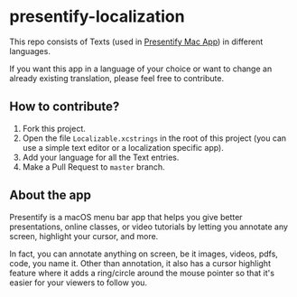 # presentify-localization
This repo consists of Texts (used in [Presentify Mac App](https://presentifyapp.com/)) in different languages.

If you want this app in a language of your choice or want to change an already existing translation, please feel free to contribute.

## How to contribute?
1. Fork this project.
2. Open the file `Localizable.xcstrings` in the root of this project (you can use a simple text editor or a localization specific app).
3. Add your language for all the Text entries.
5. Make a Pull Request to `master` branch.

## About the app
Presentify is a macOS menu bar app that helps you give better presentations, online classes, or video tutorials by letting you annotate any screen, highlight your cursor, and more. 

In fact, you can annotate anything on screen, be it images, videos, pdfs, code, you name it. Other than annotation, it also has a cursor highlight feature where it adds a ring/circle around the mouse pointer so that it's easier for your viewers to follow you.
